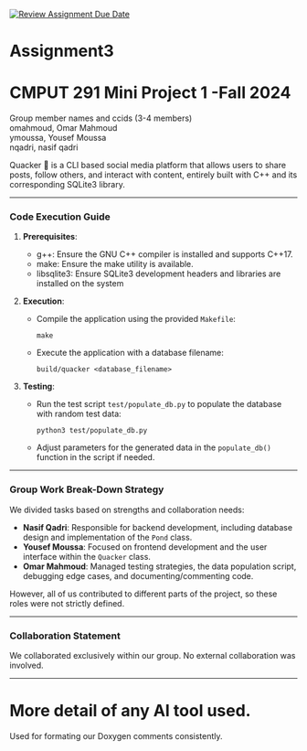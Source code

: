 [![Review Assignment Due Date](https://classroom.github.com/assets/deadline-readme-button-22041afd0340ce965d47ae6ef1cefeee28c7c493a6346c4f15d667ab976d596c.svg)](https://classroom.github.com/a/ZQQhHp7h)
# Assignment3

# CMPUT 291 Mini Project 1 -Fall 2024
Group member names and ccids (3-4 members)  
  omahmoud, Omar Mahmoud  
  ymoussa, Yousef Moussa  
  nqadri, nasif qadri

Quacker 🦆 is a CLI based social media platform that allows users to share posts, follow others, and interact with content, entirely built with C++ and its corresponding SQLite3 library. 

---

### **Code Execution Guide**
1. **Prerequisites**:  
   - g++: Ensure the GNU C++ compiler is installed and supports C++17.
   - make: Ensure the make utility is available.
   - libsqlite3: Ensure SQLite3 development headers and libraries are installed on the system

2. **Execution**:  
   - Compile the application using the provided `Makefile`:
     ```
     make
     ```
   - Execute the application with a database filename:
     ```
     build/quacker <database_filename>
     ```

3. **Testing**:  
   - Run the test script `test/populate_db.py` to populate the database with random test data:
     ```
     python3 test/populate_db.py
     ```
   - Adjust parameters for the generated data in the `populate_db()` function in the script if needed.

---

### **Group Work Break-Down Strategy**
We divided tasks based on strengths and collaboration needs:

- **Nasif Qadri**: Responsible for backend development, including database design and implementation of the `Pond` class.
- **Yousef Moussa**: Focused on frontend development and the user interface within the `Quacker` class.
- **Omar Mahmoud**: Managed testing strategies, the data population script, debugging edge cases, and documenting/commenting code.

However, all of us contributed to different parts of the project, so these roles were not strictly defined.

---

### **Collaboration Statement**
We collaborated exclusively within our group. No external collaboration was involved.

---

# More detail of any AI tool used.
Used for formating our Doxygen comments consistently.
